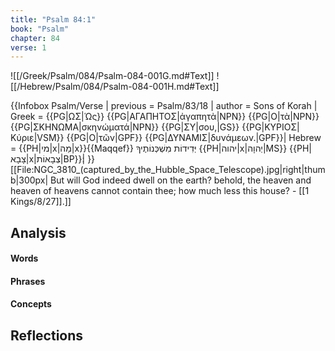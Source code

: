 ```yaml
---
title: "Psalm 84:1"
book: "Psalm"
chapter: 84
verse: 1
---
```

![[/Greek/Psalm/084/Psalm-084-001G.md#Text]]
![[/Hebrew/Psalm/084/Psalm-084-001H.md#Text]]

{{Infobox Psalm/Verse |
  previous = Psalm/83/18 |
  author = Sons of Korah |
  Greek = {{PG|ΩΣ|Ὡς}} {{PG|ΑΓΑΠΗΤΟΣ|ἀγαπητὰ|NPN}} {{PG|Ο|τὰ|NPN}} {{PG|ΣΚΗΝΩΜΑ|σκηνώματά|NPN}} {{PG|ΣΥ|σου,|GS}} {{PG|ΚΥΡΙΟΣ|Κύριε|VSM}} {{PG|Ο|τῶν|GPF}} {{PG|ΔΥΝΑΜΙΣ|δυνάμεων.|GPF}}|
  Hebrew = {{PH|מי|x|מַה|x}}{{Maqqef}}
יְּדִידוֹת
מִשְׁכְּנוֹתֶיךָ
{{PH|יהוה|x|יְהוָה|MS}} {{PH|צָבָא|x|צְבָאוֹת|BP}}׃|
}}
[[File:NGC_3810_(captured_by_the_Hubble_Space_Telescope).jpg|right|thumb|300px|
But will God indeed dwell on the earth? behold, the heaven and heaven of heavens cannot contain thee; how much less this house? - [[1 Kings/8/27]].]]

## Analysis

#### Words

#### Phrases

#### Concepts

## Reflections
